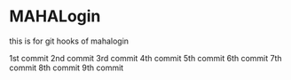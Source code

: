 # MAHALogin
this is for git hooks  of mahalogin

1st commit
2nd commit
3rd commit
4th commit
5th commit
6th commit
7th commit
8th commit
9th commit
